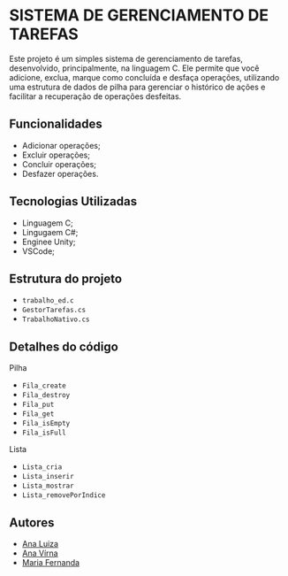 # SISTEMA DE GERENCIAMENTO DE TAREFAS

Este projeto é um simples sistema de gerenciamento de tarefas, desenvolvido, principalmente, na linguagem C. Ele permite que você adicione, exclua, marque como concluída e desfaça operações, utilizando uma estrutura de dados de pilha para gerenciar o histórico de ações e facilitar a recuperação de operações desfeitas.

## Funcionalidades

- Adicionar operações;
- Excluir operações;
- Concluir operações;
- Desfazer operações.

## Tecnologias Utilizadas

- Linguagem C;
- Lingugaem C#;
- Enginee Unity;
- VSCode;
  
## Estrutura do projeto

- `trabalho_ed.c`
- `GestorTarefas.cs`
- `TrabalhoNativo.cs` 

## Detalhes do código
Pilha

- `Fila_create`
- `Fila_destroy`
- `Fila_put`
- `Fila_get`
- `Fila_isEmpty`
- `Fila_isFull`

Lista

- `Lista_cria`
- `Lista_inserir`
- `Lista_mostrar`
- `Lista_removePorIndice`


## Autores
- [Ana Luiza](https://share.google/TvTGWeP9tyLsO0Y1l)
- [Ana Vírna](https://github.com/anavrna)
- [Maria Fernanda](https://github.com/mariafernandabq)

